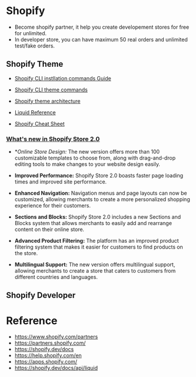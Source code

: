 # Shopify

- Become shopify partner, it help you create developement stores for free for unlimited.
- In developer store, you can have maximum 50 real orders and unlimited test/fake orders.

## Shopify Theme

- [Shopify CLI instllation commands Guide](https://shopify.dev/docs/themes/tools/cli/install)

- [Shopify CLI theme commands](https://shopify.dev/docs/themes/tools/cli/commands)

- [Shopify theme architecture](https://shopify.dev/docs/themes/architecture)

- [Liquid Reference](https://shopify.dev/docs/api/liquid)

- [Shopify Cheat Sheet](https://www.shopify.com/partners/shopify-cheat-sheet)

### [What's new in Shopify Store 2.0](https://www.shopify.com/partners/blog/shopify-online-store)

- **Online Store Design:* The new version offers more than 100 customizable templates to choose from, along with drag-and-drop editing tools to make changes to your website design easily.

- **Improved Performance:** Shopify Store 2.0 boasts faster page loading times and improved site performance.

- **Enhanced Navigation:** Navigation menus and page layouts can now be customized, allowing merchants to create a more personalized shopping experience for their customers.

- **Sections and Blocks:** Shopify Store 2.0 includes a new Sections and Blocks system that allows merchants to easily add and rearrange content on their online store.

- **Advanced Product Filtering:** The platform has an improved product filtering system that makes it easier for customers to find products on the store.

- **Multilingual Support:** The new version offers multilingual support, allowing merchants to create a store that caters to customers from different countries and languages.




## Shopify Developer



# Reference

- https://www.shopify.com/partners
- https://partners.shopify.com/
- https://shopify.dev/docs
- https://help.shopify.com/en
- https://apps.shopify.com/
- https://shopify.dev/docs/api/liquid

